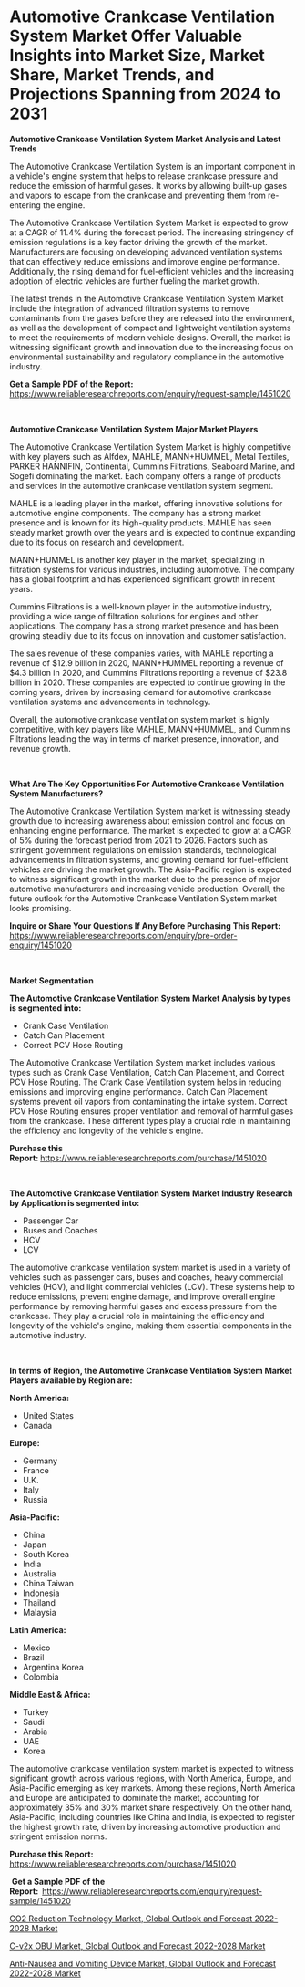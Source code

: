 <p><h1>Automotive Crankcase Ventilation System Market Offer Valuable Insights into Market Size, Market Share, Market Trends, and Projections Spanning from 2024 to 2031</h1></p><p><strong>Automotive Crankcase Ventilation System Market Analysis and Latest Trends</strong></p>
<p><p>The Automotive Crankcase Ventilation System is an important component in a vehicle's engine system that helps to release crankcase pressure and reduce the emission of harmful gases. It works by allowing built-up gases and vapors to escape from the crankcase and preventing them from re-entering the engine.</p><p>The Automotive Crankcase Ventilation System Market is expected to grow at a CAGR of 11.4% during the forecast period. The increasing stringency of emission regulations is a key factor driving the growth of the market. Manufacturers are focusing on developing advanced ventilation systems that can effectively reduce emissions and improve engine performance. Additionally, the rising demand for fuel-efficient vehicles and the increasing adoption of electric vehicles are further fueling the market growth.</p><p>The latest trends in the Automotive Crankcase Ventilation System Market include the integration of advanced filtration systems to remove contaminants from the gases before they are released into the environment, as well as the development of compact and lightweight ventilation systems to meet the requirements of modern vehicle designs. Overall, the market is witnessing significant growth and innovation due to the increasing focus on environmental sustainability and regulatory compliance in the automotive industry.</p></p>
<p><strong>Get a Sample PDF of the Report:&nbsp;</strong> <a href="https://www.reliableresearchreports.com/enquiry/request-sample/1451020">https://www.reliableresearchreports.com/enquiry/request-sample/1451020</a></p>
<p>&nbsp;</p>
<p><strong>Automotive Crankcase Ventilation System Major Market Players</strong></p>
<p><p>The Automotive Crankcase Ventilation System Market is highly competitive with key players such as Alfdex, MAHLE, MANN+HUMMEL, Metal Textiles, PARKER HANNIFIN, Continental, Cummins Filtrations, Seaboard Marine, and Sogefi dominating the market. Each company offers a range of products and services in the automotive crankcase ventilation system segment.</p><p>MAHLE is a leading player in the market, offering innovative solutions for automotive engine components. The company has a strong market presence and is known for its high-quality products. MAHLE has seen steady market growth over the years and is expected to continue expanding due to its focus on research and development.</p><p>MANN+HUMMEL is another key player in the market, specializing in filtration systems for various industries, including automotive. The company has a global footprint and has experienced significant growth in recent years.</p><p>Cummins Filtrations is a well-known player in the automotive industry, providing a wide range of filtration solutions for engines and other applications. The company has a strong market presence and has been growing steadily due to its focus on innovation and customer satisfaction.</p><p>The sales revenue of these companies varies, with MAHLE reporting a revenue of $12.9 billion in 2020, MANN+HUMMEL reporting a revenue of $4.3 billion in 2020, and Cummins Filtrations reporting a revenue of $23.8 billion in 2020. These companies are expected to continue growing in the coming years, driven by increasing demand for automotive crankcase ventilation systems and advancements in technology.</p><p>Overall, the automotive crankcase ventilation system market is highly competitive, with key players like MAHLE, MANN+HUMMEL, and Cummins Filtrations leading the way in terms of market presence, innovation, and revenue growth.</p></p>
<p>&nbsp;</p>
<p><strong>What Are The Key Opportunities For Automotive Crankcase Ventilation System Manufacturers?</strong></p>
<p><p>The Automotive Crankcase Ventilation System market is witnessing steady growth due to increasing awareness about emission control and focus on enhancing engine performance. The market is expected to grow at a CAGR of 5% during the forecast period from 2021 to 2026. Factors such as stringent government regulations on emission standards, technological advancements in filtration systems, and growing demand for fuel-efficient vehicles are driving the market growth. The Asia-Pacific region is expected to witness significant growth in the market due to the presence of major automotive manufacturers and increasing vehicle production. Overall, the future outlook for the Automotive Crankcase Ventilation System market looks promising.</p></p>
<p><strong>Inquire or Share Your Questions If Any Before Purchasing This Report:</strong> <a href="https://www.reliableresearchreports.com/enquiry/pre-order-enquiry/1451020">https://www.reliableresearchreports.com/enquiry/pre-order-enquiry/1451020</a></p>
<p>&nbsp;</p>
<p><strong>Market Segmentation</strong></p>
<p><strong>The Automotive Crankcase Ventilation System Market Analysis by types is segmented into:</strong></p>
<p><ul><li>Crank Case Ventilation</li><li>Catch Can Placement</li><li>Correct PCV Hose Routing</li></ul></p>
<p><p>The Automotive Crankcase Ventilation System market includes various types such as Crank Case Ventilation, Catch Can Placement, and Correct PCV Hose Routing. The Crank Case Ventilation system helps in reducing emissions and improving engine performance. Catch Can Placement systems prevent oil vapors from contaminating the intake system. Correct PCV Hose Routing ensures proper ventilation and removal of harmful gases from the crankcase. These different types play a crucial role in maintaining the efficiency and longevity of the vehicle's engine.</p></p>
<p><strong>Purchase this Report:&nbsp;</strong><a href="https://www.reliableresearchreports.com/purchase/1451020">https://www.reliableresearchreports.com/purchase/1451020</a></p>
<p>&nbsp;</p>
<p><strong>The Automotive Crankcase Ventilation System Market Industry Research by Application is segmented into:</strong></p>
<p><ul><li>Passenger Car</li><li>Buses and Coaches</li><li>HCV</li><li>LCV</li></ul></p>
<p><p>The automotive crankcase ventilation system market is used in a variety of vehicles such as passenger cars, buses and coaches, heavy commercial vehicles (HCV), and light commercial vehicles (LCV). These systems help to reduce emissions, prevent engine damage, and improve overall engine performance by removing harmful gases and excess pressure from the crankcase. They play a crucial role in maintaining the efficiency and longevity of the vehicle's engine, making them essential components in the automotive industry.</p></p>
<p>&nbsp;</p>
<p><strong>In terms of Region, the Automotive Crankcase Ventilation System Market Players available by Region are:</strong></p>
<p>
    <p> <strong> North America: </strong>
        <ul>
            <li>United States</li>
            <li>Canada</li>
        </ul>
        </p> 
    <p> <strong> Europe: </strong>
        <ul>
            <li>Germany</li>
            <li>France</li>
            <li>U.K.</li>
            <li>Italy</li>
            <li>Russia</li>
        </ul>
        </p> 
    <p> <strong> Asia-Pacific: </strong>
        <ul>
            <li>China</li>
            <li>Japan</li>
            <li>South Korea</li>
            <li>India</li>
            <li>Australia</li>
            <li>China Taiwan</li>
            <li>Indonesia</li>
            <li>Thailand</li>
            <li>Malaysia</li>
        </ul>
        </p> 
    <p> <strong> Latin America: </strong>
        <ul>
            <li>Mexico</li>
            <li>Brazil</li>
            <li>Argentina Korea</li>
            <li>Colombia</li>
        </ul>
        </p> 
    <p> <strong> Middle East & Africa: </strong>
        <ul>
            <li>Turkey</li>
            <li>Saudi</li>
            <li>Arabia</li>
            <li>UAE</li>
            <li>Korea</li>
        </ul>
    </p>
    </p>
<p><p>The automotive crankcase ventilation system market is expected to witness significant growth across various regions, with North America, Europe, and Asia-Pacific emerging as key markets. Among these regions, North America and Europe are anticipated to dominate the market, accounting for approximately 35% and 30% market share respectively. On the other hand, Asia-Pacific, including countries like China and India, is expected to register the highest growth rate, driven by increasing automotive production and stringent emission norms.</p></p>
<p><strong>Purchase this Report: </strong><a href="https://www.reliableresearchreports.com/purchase/1451020">https://www.reliableresearchreports.com/purchase/1451020</a></p>
<p>&nbsp;<strong>Get a Sample PDF of the Report:&nbsp;&nbsp;</strong><a href="https://www.reliableresearchreports.com/enquiry/request-sample/1451020">https://www.reliableresearchreports.com/enquiry/request-sample/1451020</a></p>
<p><strong></strong></p>
<p><p><a href="https://view.publitas.com/reportprime-1/co2-reduction-technology-market-global-outlook-and-forecast-2022-2028-market-size-growth-and-forecast-from-2023-2030/">CO2 Reduction Technology Market, Global Outlook and Forecast 2022-2028 Market</a></p><p><a href="https://view.publitas.com/reportprime-1/c-v2x-obu-market-global-outlook-and-forecast-2022-2028-market-size-2023-2030-global-industrial-analysis-key-geographical-regions-market-share-top-key-players-product-types-and-forecast-research-report/">C-v2x OBU Market, Global Outlook and Forecast 2022-2028 Market</a></p><p><a href="https://view.publitas.com/reportprime-1/anti-nausea-and-vomiting-device-market-global-outlook-and-forecast-2022-2028-market-research-report-provides-thorough-industry-overview-which-offers-an-in-depth-analysis-of-product-trends-and-new-market-divisions/">Anti-Nausea and Vomiting Device Market, Global Outlook and Forecast 2022-2028 Market</a></p></p>